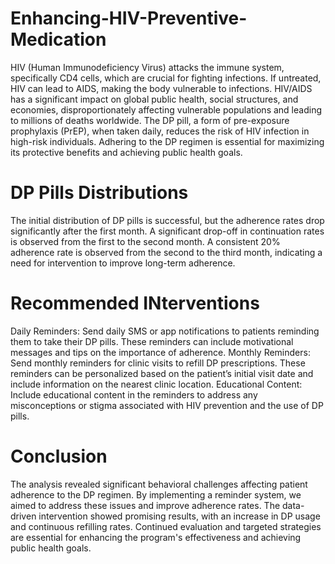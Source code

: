# Enhancing-HIV-Preventive-Medication
HIV (Human Immunodeficiency Virus) attacks the immune system, specifically CD4 cells, which are crucial for fighting infections. If untreated, HIV can lead to AIDS, making the body vulnerable to infections. HIV/AIDS has a significant impact on global public health, social structures, and economies, disproportionately affecting vulnerable populations and leading to millions of deaths worldwide.
The DP pill, a form of pre-exposure prophylaxis (PrEP), when taken daily, reduces the risk of HIV infection in high-risk individuals. Adhering to the DP regimen is essential for maximizing its protective benefits and achieving public health goals.

# DP Pills Distributions
The initial distribution of DP pills is successful, but the adherence rates drop significantly after the first month.
A significant drop-off in continuation rates is observed from the first to the second month.
A consistent 20% adherence rate is observed from the second to the third month, indicating a need for intervention to improve long-term adherence.
# Recommended INterventions
Daily Reminders: Send daily SMS or app notifications to patients reminding them to take their DP pills. These reminders can include motivational messages and tips on the importance of adherence.
Monthly Reminders: Send monthly reminders for clinic visits to refill DP prescriptions. These reminders can be personalized based on the patient’s initial visit date and include information on the nearest clinic location.
Educational Content: Include educational content in the reminders to address any misconceptions or stigma associated with HIV prevention and the use of DP pills.
# Conclusion

The analysis revealed significant behavioral challenges affecting patient adherence to the DP regimen. By implementing a reminder system, we aimed to address these issues and improve adherence rates. The data-driven intervention showed promising results, with an increase in DP usage and continuous refilling rates. Continued evaluation and targeted strategies are essential for enhancing the program's effectiveness and achieving public health goals.
